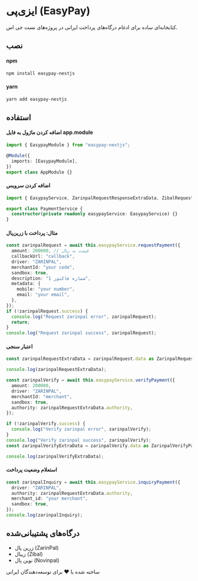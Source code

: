 # ایزی‌پی (EasyPay)

کتابخانه‌ای ساده برای ادغام درگاه‌های پرداخت ایرانی در پروژه‌های نست جی اس.

## نصب

#### npm

```bash
npm install easypay-nestjs
```

#### yarn

```bash
yarn add easypay-nestjs
```

## استفاده

#### اضافه کردن ماژول به فایل app.module

```typescript
import { EasypayModule } from "easypay-nestjs";

@Module({
  imports: [EasypayModule],
})
export class AppModule {}
```

#### اضافه کردن سرویس

```typescript
import { EasypayService, ZarinpalRequestResponseExtraData, ZibalRequestResponseExtraData } from "easypay-nestjs";

export class PaymentService {
  constructor(private readonly easypayService: EasypayService) {}
}
```

#### مثال: پرداخت با زرین‌پال

```typescript
const zarinpalRequest = await this.easypayService.requestPayment({
  amount: 200000, // قیمت به ریال
  callbackUrl: "callback",
  driver: "ZARINPAL",
  merchantId: "your code",
  sandbox: true,
  description: "شماره فاکتور 1",
  metadata: {
    mobile: "your number",
    email: "your email",
  },
});
if (!zarinpalRequest.success) {
  console.log("Request zarinpal error", zarinpalRequest);
  return;
}
console.log("Request zarinpal success", zarinpalRequest);
```

#### اعتبار سنجی

```typescript
const zarinpalRequestExtraData = zarinpalRequest.data as ZarinpalRequestResponseExtraData;

console.log(zarinpalRequestExtraData);

const zarinpalVerify = await this.easypayService.verifyPayment({
  amount: 200000,
  driver: "ZARINPAL",
  merchantId: "merchant",
  sandbox: true,
  authority: zarinpalRequestExtraData.authority,
});

if (!zarinpalVerify.success) {
  console.log("Verify zarinpal error", zarinpalVerify);
}
console.log("Verify zarinpal success", zarinpalVerify);
const zarinpalVerifyExtraData = zarinpalVerify.data as ZarinpalVerifyPaymentResponseExtraData;

console.log(zarinpalVerifyExtraData);
```

#### استعلام وضعیت پرداخت

```typescript
const zarinpalInquiry = await this.easypayService.inquiryPayment({
  driver: "ZARINPAL",
  authority: zarinpalRequestExtraData.authority,
  merchant_id: "your merchant",
  sandbox: true,
});
console.log(zarinpalInquiry);
```

## درگاه‌های پشتیبانی‌شده

- زرین‌ پال (ZarinPal)
- زیبال (Zibal)
- نوین پال (Novinpal)

ساخته شده با ❤️ برای توسعه‌دهندگان ایرانی
